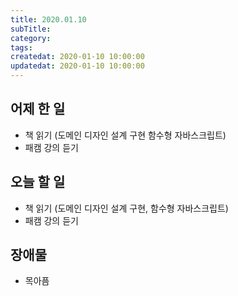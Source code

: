 ```yaml
---
title: 2020.01.10
subTitle: 
category: 
tags: 
createdat: 2020-01-10 10:00:00
updatedat: 2020-01-10 10:00:00
---
```


## 어제 한 일

* 책 읽기 (도메인 디자인 설계 구현 함수형 자바스크립트)
* 패캠 강의 듣기

## 오늘 할 일

* 책 읽기 (도메인 디자인 설계 구현, 함수형 자바스크립트)
* 패캠 강의 듣기

## 장애물

* 목아픔
